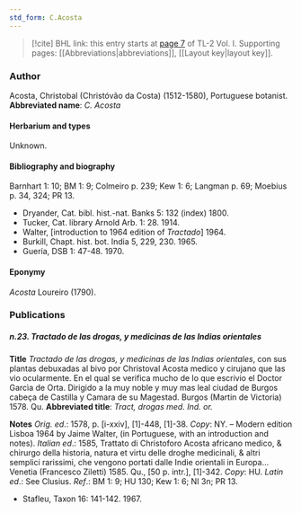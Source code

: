 ```yaml
---
std_form: C.Acosta
---
```


> [!cite] BHL link: this entry starts at [page 7](https://www.biodiversitylibrary.org/page/33120100) of TL-2 Vol. I.
> Supporting pages: [[Abbreviations|abbreviations]], [[Layout key|layout key]].

### Author

Acosta, Christobal (Christóvão da Costa) (1512-1580), Portuguese botanist. 
**Abbreviated name**: *C. Acosta*

#### Herbarium and types

Unknown.

#### Bibliography and biography

Barnhart 1: 10; BM 1: 9; Colmeiro p. 239; Kew 1: 6; Langman p. 69; Moebius p. 34, 324; PR 13.
- Dryander, Cat. bibl. hist.-nat. Banks 5: 132 (index) 1800.
- Tucker, Cat. library Arnold Arb. 1: 28. 1914.
- Walter, \[introduction to 1964 edition of *Tractado*\] 1964.
- Burkill, Chapt. hist. bot. India 5, 229, 230. 1965.
- Guería, DSB 1: 47-48. 1970.

#### Eponymy

*Acosta* Loureiro (1790).

### Publications

##### n.23. Tractado de las drogas, y medicinas de las Indias orientales

**Title**
*Tractado de las drogas, y medicinas de las Indias orientales*, con sus plantas debuxadas al bivo por Christoval Acosta medico y cirujano que las vio ocularmente. En el qual se verifica mucho de lo que escrivio el Doctor Garcìa de Orta. Dirigido a la muy noble y muy mas leal ciudad de Burgos cabeça de Castilla y Camara de su Magestad. Burgos (Martin de Victoria) 1578. Qu.
**Abbreviated title**: *Tract, drogas med. Ind. or.*

**Notes**
*Orig. ed*.: 1578, p. \[i-xxiv\], \[1\]-448, \[1\]-38. *Copy*: NY. – Modern edition Lisboa 1964 by Jaime Walter, (in Portuguese, with an introduction and notes).
*Italian ed*.: 1585, Trattato di Christoforo Acosta africano medico, & chirurgo della historia, natura et virtu delle droghe medicinali, & altri semplici rarissimi, che vengono portati dalle Indie orientali in Europa... Venetia (Francesco Ziletti) 1585. Qu., \[50 p. intr.\], \[1\]-342. *Copy*: HU.
*Latin ed*.: See Clusius.
*Ref*.: BM 1: 9; HU 130; Kew 1: 6; NI 3n; PR 13.
- Stafleu, Taxon 16: 141-142. 1967.


